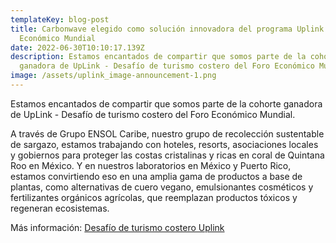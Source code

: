 ```yaml
---
templateKey: blog-post
title: Carbonwave elegido como solución innovadora del programa Uplink del Foro
  Económico Mundial
date: 2022-06-30T10:10:17.139Z
description: Estamos encantados de compartir que somos parte de la cohorte
  ganadora de UpLink - Desafío de turismo costero del Foro Económico Mundial.
image: /assets/uplink_image-announcement-1.png
---
```

Estamos encantados de compartir que somos parte de la cohorte ganadora de UpLink - Desafío de turismo costero del Foro Económico Mundial.

A través de Grupo ENSOL Caribe, nuestro grupo de recolección sustentable de sargazo, estamos trabajando con hoteles, resorts, asociaciones locales y gobiernos para proteger las costas cristalinas y ricas en coral de Quintana Roo en México. Y en nuestros laboratorios en México y Puerto Rico, estamos convirtiendo eso en una amplia gama de productos a base de plantas, como alternativas de cuero vegano, emulsionantes cosméticos y fertilizantes orgánicos agrícolas, que reemplazan productos tóxicos y regeneran ecosistemas.

Más información: [Desafío de turismo costero Uplink](<https://uplink.weforum.org/uplink/s/uplink-issue/a002o000016ZISAAA4/coastal-tourism-challenge?utm_source=linkedin&utm_medium=SV&utm_term=&utm_content=&utm_campaign=29-06- 2022_SV_UP_Coastal-Tourism-Video_to_Coastal-Tourism-Challenge-page>)